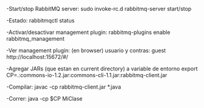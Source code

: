 -Start/stop RabbitMQ server:
sudo invoke-rc.d rabbitmq-server start/stop

-Estado:
rabbitmqctl status

-Activar/desactivar management plugin:
rabbitmq-plugins enable rabbitmq_management

-Ver management plugin: (en browser) usuario y contras: guest
http://localhost:15672/#/

-Agregar JARs (que estan en current directory) a variable de entorno
export CP=.:commons-io-1.2.jar:commons-cli-1.1.jar:rabbitmq-client.jar

-Compilar:
javac -cp rabbitmq-client.jar *.java

-Correr:
java -cp $CP MiClase
